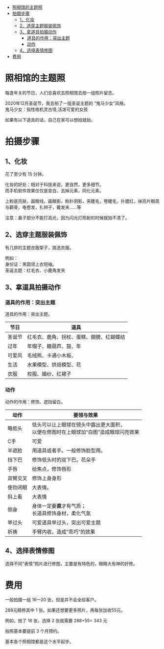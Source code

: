 <!-- TOC -->

- [照相馆的主题照](#照相馆的主题照)
- [拍摄步骤](#拍摄步骤)
  - [1、化妆](#1化妆)
  - [2、选穿主题服装佩饰](#2选穿主题服装佩饰)
  - [3、拿道具拍摄动作](#3拿道具拍摄动作)
    - [道具的作用：突出主题](#道具的作用突出主题)
    - [动作](#动作)
  - [4、选择表情修图](#4选择表情修图)
- [费用](#费用)

<!-- /TOC -->

# 照相馆的主题照

每逢年关的节日，人们总喜欢去照相馆去拍一组照片留念。  

2020年12月圣诞节，我去拍了一组圣诞主题的 “鬼马少女”风格。  
鬼马少女：指性格机灵古怪,活泼可爱的女孩

如果有以下道具的话，自己在家可以想拍就拍。

# 拍摄步骤



## 1、化妆

花了至少有 15 分钟。

化妆的好处：相对于科技来说，更自然，更多细节。  
而手机软件效果仅仅是变白，去掉元素，同化元素。

上粉底亮肤，画眼线，画眼影，粉扑阴影，夹睫毛，卷睫毛，扑腮红，抹亮片眼周与颧骨，电卷发，扎辫子，戴发夹……等

注意：鼻子部分不能打高光，因为闪光灯照射的时候就拍不清了。

## 2、选穿主题服装佩饰

有几排的主题衣服架子，挑选衣服。  

例如：  
身份证：黑圆领上衣短袖。  
圣诞主题：红毛衣、小鹿角发夹  

## 3、拿道具拍摄动作

### 道具的作用：突出主题

道具的作用：突出主题。

节日|道具
---|---
圣诞节|红毛衣、鹿角、拐杖、蛋糕、翅膀、红蝴蝶结
过年|年帽子、糖葫芦、鼓、年
可爱风|毛绒熊、卡通小木板、
生活|水果模型、烘焙模型、花
衣服|校服、婚纱、红裙子

### 动作

动作的作用：修饰、遮挡留白。

动作|要领与效果
---|---
略低头|低头可以让上眼球在镜头中露出更大面积，<br>以便在修图时在上眼球加“白图”造成眼球闪亮效果
C手|可爱
半遮脸|用道具或者手。一般修饰脸型用。  
挡下巴|修饰低头时的双下巴。花朵手
手唇|给焦点，修饰唇形
双臂交叉|修饰上身身形
使劲闭眼|大表情。
斜上看|大表情
侧身|身体一定要**直**才有气质；<br>长道具修饰身材，柔化气氛
举过头|可爱道具举过头，突出可爱主题
祈祷|手臂内收，造成“乖巧”的效果



## 4、选择表情修图

选择不同“表情”照片进行修图，主要是有特色的，眼睛大有神的好修。  


# 费用

一般拍摄一组 16—20 张，但是并不会全给客户。  

288元精修其中 1 张。如果还想要更多照片，再每张加收55元。

例如，拍了 16 张，选择 2 张就需要 288+55= 343 元

拍照基本要提前 3 个月预约。

基本各个照相馆都是这个水平起步。